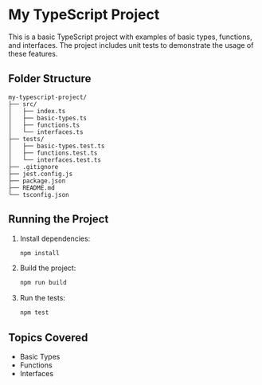 # My TypeScript Project

This is a basic TypeScript project with examples of basic types, functions, and interfaces. The project includes unit tests to demonstrate the usage of these features.

## Folder Structure

```
my-typescript-project/
├── src/
│   ├── index.ts
│   ├── basic-types.ts
│   ├── functions.ts
│   └── interfaces.ts
├── tests/
│   ├── basic-types.test.ts
│   ├── functions.test.ts
│   └── interfaces.test.ts
├── .gitignore
├── jest.config.js
├── package.json
├── README.md
└── tsconfig.json
```

## Running the Project

1. Install dependencies:

    ```bash
    npm install
    ```

2. Build the project:

    ```bash
    npm run build
    ```

3. Run the tests:

    ```bash
    npm test
    ```

## Topics Covered

- Basic Types
- Functions
- Interfaces
